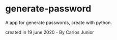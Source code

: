 # generate-password

A app for generate passwords, create with python.

created in 19 june 2020 - By Carlos Junior
